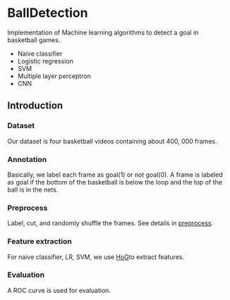 # BallDetection
Implementation of Machine learning algorithms to detect a goal in basketball games.

- Naive classifier
- Logistic regression
- SVM
- Multiple layer perceptron
- CNN

## Introduction

### Dataset

Our dataset is four basketball videos containing about 400, 000 frames.

### Annotation

Basically, we label each frame as goal(1) or not goal(0). A frame is labeled as goal if the bottom of the basketball is below the loop and the top of the ball is in the nets. 

### Preprocess

Label, cut, and randomly shuffle the frames. See details in [preprocess](https://github.com/Yao-Shao/Basketball-Game-Goal-Detector/blob/master/preprocess/PrepareData.py).

### Feature extraction

For naive classifier, LR, SVM, we use [HoG](https://dl.acm.org/citation.cfm?id=1069007)to extract features.

### Evaluation

A ROC curve is used for evaluation.
